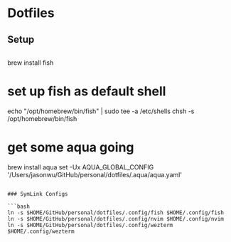 # Dotfiles

## Setup

```bash
```
brew install fish

# set up fish as default shell
echo "/opt/homebrew/bin/fish" | sudo tee -a /etc/shells
chsh -s /opt/homebrew/bin/fish

# get some aqua going
brew install aqua
set -Ux AQUA_GLOBAL_CONFIG '/Users/jasonwu/GitHub/personal/dotfiles/.aqua/aqua.yaml'
```

### SymLink Configs

```bash
ln -s $HOME/GitHub/personal/dotfiles/.config/fish $HOME/.config/fish
ln -s $HOME/GitHub/personal/dotfiles/.config/nvim $HOME/.config/nvim
ln -s $HOME/GitHub/personal/dotfiles/.config/wezterm $HOME/.config/wezterm
```

